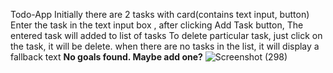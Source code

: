 Todo-App
Initially there are 2 tasks with card(contains text input, button)
Enter the task in the text input box , after clicking Add Task button, The entered task will added to list of tasks
To delete particular task, just click on the task, it will be delete.
when there are no tasks in the list, it will display a fallback text **No goals found. Maybe add one?**
![Screenshot (298)](https://github.com/pallavisuma84/todo-app/assets/85620080/2233407f-200b-4565-af85-44543448c945)


